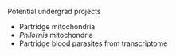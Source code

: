 Potential undergrad projects
- Partridge mitochondria
- *Philornis* mitochondria
- Partridge blood parasites from transcriptome 
